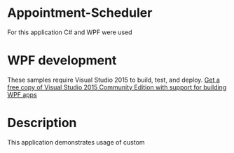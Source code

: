 # Appointment-Scheduler
For this application C# and WPF were used

# WPF development
These samples require Visual Studio 2015 to build, test, and deploy.
[Get a free copy of Visual Studio 2015 Community Edition with support for building WPF apps](https://www.visualstudio.com/vs/community/)

# Description
This application demonstrates usage of custom 
